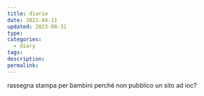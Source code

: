 ```yaml
---
title: diario
date: 2021-04-11
updated: 2023-08-31
type: 
categories:
  - diary
tags: 
description: 
permalink: 
---
```

rassegna stampa per bambini
 perché non pubblico un sito ad ioc?
